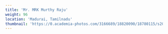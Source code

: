 ```yaml
---
title: 'Mr. MRK Murthy Raju'
weight: 96
location: 'Madurai, Tamilnadu'
thumbnail: 'https://0.academia-photos.com/3166689/18820090/18780115/s200_k.kalyanasundaram.jpg'
---
```

